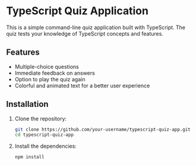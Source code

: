 # TypeScript Quiz Application

This is a simple command-line quiz application built with TypeScript. The quiz tests your knowledge of TypeScript concepts and features.

## Features

- Multiple-choice questions
- Immediate feedback on answers
- Option to play the quiz again
- Colorful and animated text for a better user experience

## Installation

1. Clone the repository:
    ```sh
    git clone https://github.com/your-username/typescript-quiz-app.git
    cd typescript-quiz-app
    ```

2. Install the dependencies:
    ```sh
    npm install
    ```
